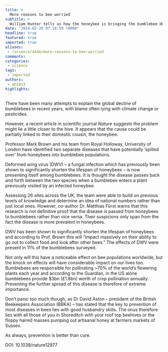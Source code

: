 ```yaml
---
title: >
  More reasons to bee worried
subtitle: >
  William Hunter tells us how the honeybee is bringing the bumblebee down too
date: "2014-02-28 07:18:59 +0000"
headline: true
featured: true
imported: true
aliases:
 - /science/4446/more-reasons-to-bee-worried
comments:
categories:
 - science
tags:
 - imported
authors:
 - wh1013
highlights:
---
```


There have been many attempts to explain the global decline of bumblebees in recent years, with blame often lying with climate change or pesticides.

However, a recent article in scientific journal _Nature_ suggests the problem might lie a little closer to the hive. It appears that the cause could be partially linked to their domestic cousin, the honeybee.

Professor Mark Brown and his team from Royal Holloway, University of London have identified two separate diseases that have potentially ‘spilled over’ from honeybees into bumblebee populations.

Deformed wing virus (DWV) – a fungal infection which has previously been shown to significantly shorten the lifespan of honeybees – is now presenting itself among bumblebees. It is thought the disease passes back and forth between the two species when a bumblebee enters a plant previously visited by an infected honeybee.

Assessing 26 sites across the UK, the team were able to build on previous levels of knowledge and determine an idea of national numbers rather than just local ones. However, co-author Dr. Matthias Fürst warns that this research is not definitive proof that the disease is passed from honeybees to bumblebees rather than vice versa. Their suspicions only span from the fact the disease is more prevalent in honeybees.

DWV has been shown to significantly shorten the lifespan of honeybees and according to Prof. Brown this will “impact massively on their ability to go out to collect food and look after other bees.” The effects of DWV were present in 11% of the bumblebees surveyed.

Not only will this have a noticeable effect on bee populations worldwide, but the knock on effects will have considerable impact on our lives too. Bumblebees are responsible for pollinating ~70% of the world’s flowering plants each year and according to the Guardian, in the US alone bumblebees provide $3bn (£1.8bn) worth of crop pollination annually. Preventing the further spread of this disease is therefore of extreme importance.

Don’t panic too much though, as Dr David Aston – president of the British Beekeepers Association (BBKA) – has stated that the key to prevention of most diseases in bees lies with good husbandry skills. The onus therefore lies with all those of you in Shoreditch with your roof top beehives or the floppy haired masses pumping out artisanal honey at farmers markets of Sussex.

As always, prevention is better than cure.

DOI: 10.1038/nature12977
